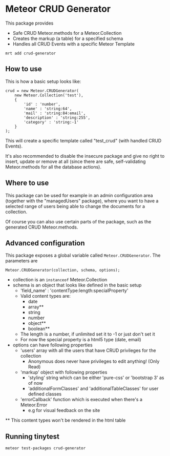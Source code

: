 Meteor CRUD Generator
=====================

This package provides

* Safe CRUD Meteor.methods for a Meteor.Collection
* Creates the markup (a table) for a specified schema
* Handles all CRUD Events with a specific Meteor Template

```
mrt add crud-generator
```

## How to use

This is how a basic setup looks like:

```
crud = new Meteor.CRUDGenerator(
	new Meteor.Collection('test'), 
	{
    	'id' : 'number',
	    'name' : 'string:64',
    	'mail' : 'string:84:email',
	    'description' : 'string:255',
    	'category' : 'string:-1'
	}
);
```
This will create a specific template called "test_crud" (with handled CRUD Events). 

It's also recommended to disable the insecure package and give no right to insert, update or remove at all (since there are safe, self-validating Meteor.methods for all the database actions).

## Where to use

This package can be used for example in an admin configuration area (together with the "managedUsers" package), where you want to have a selected range of users being able to change the documents for a collection. 

Of course you can also use certain parts of the package, such as the generated CRUD Meteor.methods.

## Advanced configuration

This package exposes a global variable called ```Meteor.CRUDGenerator```. The parameters are

```
Meteor.CRUDGenerator(collection, schema, options);
```

* collection is an ```instanceof``` Meteor.Collection
* schema is an object that looks like defined in the basic setup
	* 'field_name' : 'contentType:length:specialProperty'
	* Valid content types are:
		* date
		* array**
		* string
		* number
		* object**
		* boolean**
	* The length is a number, if unlimited set it to -1 or just don't set it
	* For now the special property is a html5 type (date, email)
* options can have following properties
	* 'users' array with all the users that have CRUD privileges for the collection
		* Anonymous does never have privileges to edit anything! (Only Read)
	* 'markup' object with following properties
		* 'styling' string which can be either 'pure-css' or 'bootstrap 3' as of now
		* 'additionalFormClasses' and 'additionalTableClasses' for user defined classes
	* 'errorCallback' function which is executed when there's a Meteor.Error
		* e.g for visual feedback on the site



\** This content types won't be rendered in the html table

## Running tinytest

```
meteor test-packages crud-generator
```